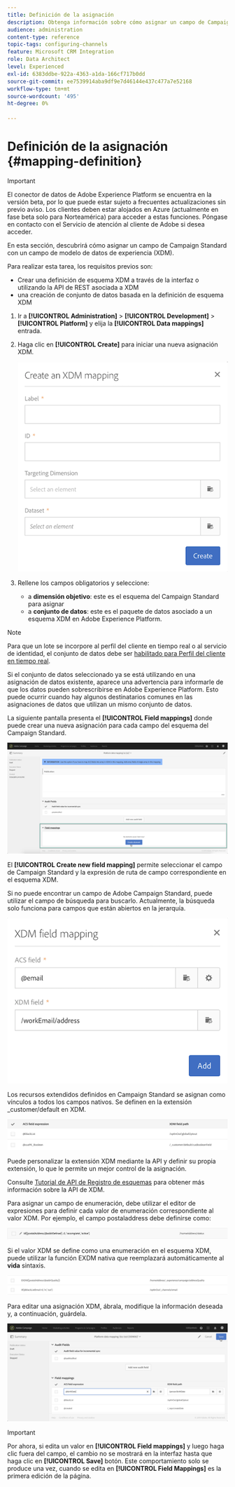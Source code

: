 ```yaml
---
title: Definición de la asignación
description: Obtenga información sobre cómo asignar un campo de Campaign Standard con un campo de modelo de datos de experiencia (XDM).
audience: administration
content-type: reference
topic-tags: configuring-channels
feature: Microsoft CRM Integration
role: Data Architect
level: Experienced
exl-id: 6383ddbe-922a-4363-a1da-166cf717b0dd
source-git-commit: ee7539914aba9df9e7d46144e437c477a7e52168
workflow-type: tm+mt
source-wordcount: '495'
ht-degree: 0%

---
```


# Definición de la asignación {#mapping-definition}

>[!IMPORTANT]
>
>El conector de datos de Adobe Experience Platform se encuentra en la versión beta, por lo que puede estar sujeto a frecuentes actualizaciones sin previo aviso. Los clientes deben estar alojados en Azure (actualmente en fase beta solo para Norteamérica) para acceder a estas funciones. Póngase en contacto con el Servicio de atención al cliente de Adobe si desea acceder.

En esta sección, descubrirá cómo asignar un campo de Campaign Standard con un campo de modelo de datos de experiencia (XDM).

Para realizar esta tarea, los requisitos previos son:

* Crear una definición de esquema XDM a través de la interfaz o utilizando la API de REST asociada a XDM
* una creación de conjunto de datos basada en la definición de esquema XDM

1. Ir a **[!UICONTROL Administration]** > **[!UICONTROL Development]** > **[!UICONTROL Platform]** y elija la **[!UICONTROL Data mappings]** entrada.

1. Haga clic en **[!UICONTROL Create]** para iniciar una nueva asignación XDM.

   ![](assets/aep_createmapping.png)

1. Rellene los campos obligatorios y seleccione:

   * a **dimensión objetivo**: este es el esquema del Campaign Standard para asignar
   * a **conjunto de datos**: este es el paquete de datos asociado a un esquema XDM en Adobe Experience Platform.

>[!NOTE]
>
>Para que un lote se incorpore al perfil del cliente en tiempo real o al servicio de identidad, el conjunto de datos debe ser [habilitado para Perfil del cliente en tiempo real](https://experienceleague.adobe.com/docs/experience-platform/rtcdp/intro/get-started.html).
>
>Si el conjunto de datos seleccionado ya se está utilizando en una asignación de datos existente, aparece una advertencia para informarle de que los datos pueden sobrescribirse en Adobe Experience Platform. Esto puede ocurrir cuando hay algunos destinatarios comunes en las asignaciones de datos que utilizan un mismo conjunto de datos.

La siguiente pantalla presenta el **[!UICONTROL Field mappings]** donde puede crear una nueva asignación para cada campo del esquema del Campaign Standard.

![](assets/aep_fieldmappings.png)

El **[!UICONTROL Create new field mapping]** permite seleccionar el campo de Campaign Standard y la expresión de ruta de campo correspondiente en el esquema XDM.

Si no puede encontrar un campo de Adobe Campaign Standard, puede utilizar el campo de búsqueda para buscarlo. Actualmente, la búsqueda solo funciona para campos que están abiertos en la jerarquía.

![](assets/aep_mapfield.png)

Los recursos extendidos definidos en Campaign Standard se asignan como vínculos a todos los campos nativos. Se definen en la extensión _customer/default en XDM.

![](assets/aep_fieldscusmapping.png)

Puede personalizar la extensión XDM mediante la API y definir su propia extensión, lo que le permite un mejor control de la asignación.

Consulte [Tutorial de API de Registro de esquemas](https://experienceleague.adobe.com/docs/experience-platform/xdm/api/getting-started.html) para obtener más información sobre la API de XDM.

Para asignar un campo de enumeración, debe utilizar el editor de expresiones para definir cada valor de enumeración correspondiente al valor XDM. Por ejemplo, el campo postaladdress debe definirse como:

![](assets/aep_enummapping.png)

Si el valor XDM se define como una enumeración en el esquema XDM, puede utilizar la función EXDM nativa que reemplazará automáticamente al **vida** sintaxis.

![](assets/aep_enummappingexdm.png)

Para editar una asignación XDM, ábrala, modifique la información deseada y, a continuación, guárdela.

![](assets/aep_editmapping.png)

>[!IMPORTANT]
>
>Por ahora, si edita un valor en **[!UICONTROL Field mappings]** y luego haga clic fuera del campo, el cambio no se mostrará en la interfaz hasta que haga clic en **[!UICONTROL Save]** botón. Este comportamiento solo se produce una vez, cuando se edita en **[!UICONTROL Field Mappings]** es la primera edición de la página.
